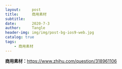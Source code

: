 ```yaml
---
layout:     post
title:      商用素材
subtitle:   
date:       2020-7-3
author:     Tangle
header-img: img/img/post-bg-ios9-web.jpg
catalog: true
tags:
    - 商用素材
---
```


**商用素材：**<https://www.zhihu.com/question/318961106>
